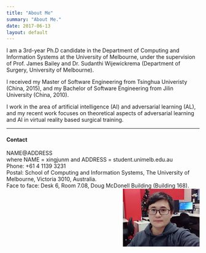 ```yaml
---
title: "About Me"
summary: "About Me."
date: 2017-06-13
layout: default
---
```


I am a 3rd-year Ph.D candidate in the Department of Computing and Information Systems at the University of Melbourne, under the supervision of Prof. James Bailey and Dr. Sudanthi Wijewickrema (Department of Surgery, University of Melbourne).

I received my Master of Software Engineering from Tsinghua Univeristy (China, 2015), and my Bachelor of Software Engineering from Jilin University (China, 2010).

I work in the area of artificial intelligence (AI) and adversarial learning (AL), and my recent work focuses on theoretical aspects of adversarial learning and AI in virtual reality based surgical training.

---

#### Contact

<div>
 <div style="float: left;">
 NAME@ADDRESS<br>  
   where NAME = xingjunm and ADDRESS = student.unimelb.edu.au<br>
Phone: +61 4 1139 3231  <br>
Postal: School of Computing and Information Systems, The University of Melbourne, Victoria 3010, Australia.   <br>
Face to face: Desk 6, Room 7.08, Doug McDonell Building (Building 168).<br>
</div>
 <div style="float: right; text-align: right;"><img style="float: right; width: 200px;" src="assets/images/xingjunma.jpg" /> </div> 
</div>



